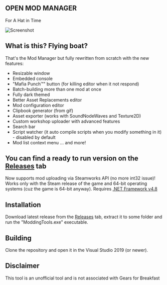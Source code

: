 ## OPEN MOD MANAGER
For A Hat in Time

![Screenshot](https://hat.ovh/omm.png)

What is this? Flying boat?
---
That's the Mod Manager but fully rewritten from scratch with the new features:
 - Resizable window
 - Embedded console
 - "Mafia Punch:tm:" button (for killing editor when it not respond)
 - Batch-building more than one mod at once
 - Fully dark themed
 - Better Asset Replacements editor
 - Mod configuration editor
 - Clipbook generator (from gif)
 - Asset exporter (works with SoundNodeWaves and Texture2D)
 - Custom workshop uploader with advanced features
 - Search bar
 - Script watcher (it auto compile scripts when you modify something in it) - disabled by default
 - Mod list context menu
 ... and more!

You can find a ready to run version on the [Releases](https://github.com/mcu8/OpenModManager/releases/latest) tab
---
Now supports mod uploading via Steamworks API (no more int32 issue)!
Works only with the Steam release of the game and 64-bit operating systems (cuz the game is 64-bit anyway).
Requires [.NET Framework v4.8](https://dotnet.microsoft.com/en-us/download/dotnet-framework/net48)

Installation
---
Download latest release from the [Releases](https://github.com/mcu8/OpenModManager/releases/latest) tab, extract it to some folder and run the "ModdingTools.exe" executable.

Building
---
Clone the repository and open it in the Visual Studio 2019 (or newer).

Disclaimer
---
This tool is an unofficial tool and is not associated with Gears for Breakfast
